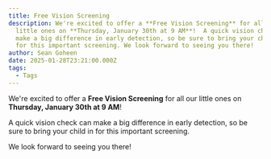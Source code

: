 ```yaml
---
title: Free Vision Screening
description: We're excited to offer a **Free Vision Screening** for all our
  little ones on **Thursday, January 30th at 9 AM**!  A quick vision check can
  make a big difference in early detection, so be sure to bring your child in
  for this important screening. We look forward to seeing you there!
author: Sean Goheen
date: 2025-01-28T23:21:00.000Z
tags:
  - Tags
---
```

We're excited to offer a **Free Vision Screening** for all our little ones on **Thursday, January 30th at 9 AM**!

A quick vision check can make a big difference in early detection, so be sure to bring your child in for this important screening.

We look forward to seeing you there!